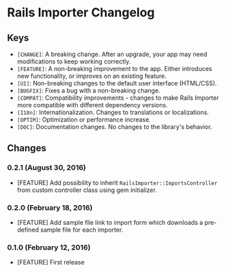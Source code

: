 # Rails Importer Changelog

## Keys

* `[CHANGE]`: A breaking change. After an upgrade, your app may need
  modifications to keep working correctly.
* `[FEATURE]`: A non-breaking improvement to the app. Either introduces new
  functionality, or improves on an existing feature.
* `[UI]`: Non-breaking changes to the default user interface (HTML/CSS).
* `[BUGFIX]`: Fixes a bug with a non-breaking change.
* `[COMPAT]`: Compatibility improvements - changes to make Rails Importer more
  compatible with different dependency versions.
* `[I18n]`: Internationalization. Changes to translations or localizations.
* `[OPTIM]`: Optimization or performance increase.
* `[DOC]`: Documentation changes. No changes to the library's behavior.

## Changes

### 0.2.1 (August 30, 2016)

* [FEATURE] Add possibility to inherit `RailsImporter::ImportsController` from custom controller class
  using gem initializer.

### 0.2.0 (February 18, 2016)

* [FEATURE] Add sample file link to import form which downloads a pre-defined sample file for each importer.

### 0.1.0 (February 12, 2016)

* [FEATURE] First release
